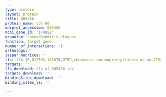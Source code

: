 ```yaml
---
type: protein
layout: protein
title: Q09456
protein_name: col-80
uniprot_accession: Q09456
ncbi_gene_id: '174652'
organism: Caenorhabditis elegans
function: target gene
number_of_interactions: '1'
orthologs: ''
jaspar_matrices: ''
tfs: fkh-10,O17593,182874,GTRD,chromatin immunoprecipitation assay,27924024%5Buid%5D,No
targets: ''
tfs_download: tfs_of_Q09456.tsv
targets_download: ''
bindingSites_download: ''
binding_sites_ls: ''

---
```

